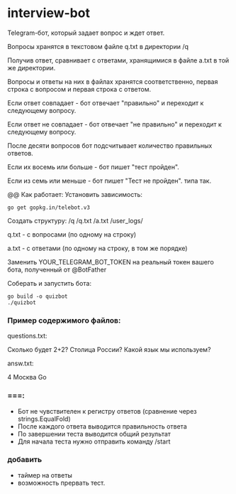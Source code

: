 

# interview-bot

Telegram-бот, который задает вопрос и ждет ответ.

Вопросы хранятся в текстовом файле q.txt в директории /q

Получив ответ, сравнивает с ответами, хранящимися в файле a.txt в той же директории. 

Вопросы и ответы на них в файлах хранятся соответственно, первая строка с вопросом и первая строка с ответом. 

Если ответ совпадает - бот отвечает "правильно" и переходит к следующему вопросу. 

Если ответ не совпадает - бот отвечает "не правильно" и переходит к следующему вопросу. 

После десяти вопросов бот подсчитывает количество правильных ответов. 

Если их восемь или больше - бот пишет "тест пройден". 

Если из семь или меньше - бот пишет "Тест не пройден".
типа так.

@@ Как работает:
Установить зависимость:

    go get gopkg.in/telebot.v3

Создать структуру:
    /q
      /q.txt
      /a.txt
      /user_logs/
 
q.txt - с вопросами (по одному на строку) 

a.txt - с ответами (по одному на строку, в том же порядке)

Заменить YOUR_TELEGRAM_BOT_TOKEN на реальный токен вашего бота, полученный от @BotFather

Соберать и запустить бота:

    go build -o quizbot
    ./quizbot

### Пример содержимого файлов:
questions.txt:

Сколько будет 2+2?
Столица России?
Какой язык мы используем?

answ.txt:

4
Москва
Go

### ===:
- Бот не чувствителен к регистру ответов (сравнение через strings.EqualFold)
- После каждого ответа выводится правильность ответа
- По завершении теста выводится общий результат
- Для начала теста нужно отправить команду /start

### добавить
- таймер на ответы
- возможность прервать тест.
